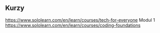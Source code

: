 ## Kurzy
https://www.sololearn.com/en/learn/courses/tech-for-everyone Modul 1
https://www.sololearn.com/en/learn/courses/coding-foundations

